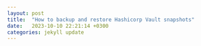 ```yaml
---
layout: post
title:  "How to backup and restore Hashicorp Vault snapshots"
date:   2023-10-10 22:21:14 +0300
categories: jekyll update
---
```


